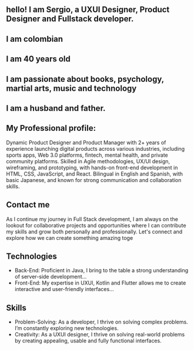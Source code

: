 ## hello! I am Sergio, a UXUI Designer, Product Designer and Fullstack developer.

## I am colombian

## I am 40 years old

## I am passionate about books, psychology, martial arts, music and technology

## I am a husband and father.

## My Professional profile:

Dynamic Product Designer and Product Manager with 2+ years of experience launching digital products across various
industries, including sports apps, Web 3.0 platforms, fintech, mental health, and private community platforms. Skilled in Agile
methodologies, UX/UI design, wireframing, and prototyping, with hands-on front-end development in HTML, CSS, JavaScript,
and React. Bilingual in English and Spanish, with basic Japanese, and known for strong communication and collaboration
skills.

## Contact me

As I continue my journey in Full Stack development, I am always on the lookout for collaborative projects and opportunities where I can contribute my skills and grow both personally and professionally. Let's connect and explore how we can create something amazing toge

## Technologies

- Back-End: Proficient in Java, I bring to the table a strong understanding of server-side development...
- Front-End: My expertise in UXUI, Kotlin and Flutter allows me to create interactive and user-friendly interfaces...

## Skills

- Problem-Solving: As a developer, I thrive on solving complex problems. I’m constantly exploring new technologies.
- Creativity: As a UXUI designer, I thrive on solving real-world problems by creating appealing, usable and fully functional interfaces.


